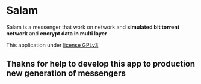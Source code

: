 # Salam

Salam is a messenger that work on network and **simulated bit torrent network** and **encrypt data in multi layer**

This application under [license GPLv3](https://github.com/Dev-AliGhasemi/Salam/blob/master/LICENSE)

## Thakns for help to develop this app to production new generation of messengers

